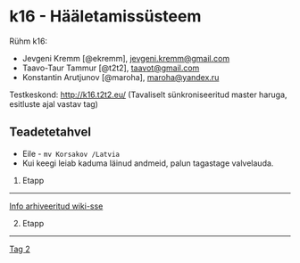 k16 - Hääletamissüsteem
=======================

Rühm k16:

* Jevgeni Kremm [@ekremm], jevgeni.kremm@gmail.com
* Taavo-Taur Tammur [@t2t2], taavot@gmail.com
* Konstantin Arutjunov [@maroha], maroha@yandex.ru

Testkeskond: http://k16.t2t2.eu/ (Tavaliselt sünkroniseeritud master haruga, esitluste ajal vastav tag)

Teadetetahvel
-------------

* Eile - `mv Korsakov /Latvia`
* Kui keegi leiab kaduma läinud andmeid, palun tagastage valvelauda.

1. Etapp
--------
[Info arhiveeritud wiki-sse](https://github.com/t2t2/k16/wiki)

2. Etapp
--------
[Tag 2](https://github.com/t2t2/k16/tree/2)
